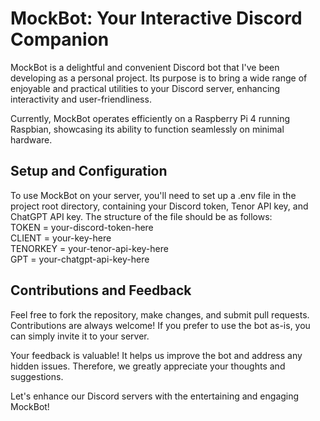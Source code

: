 
# MockBot: Your Interactive Discord Companion
MockBot is a delightful and convenient Discord bot that I've been developing as a personal project. Its purpose is to bring a wide range of enjoyable and practical utilities to your Discord server, enhancing interactivity and user-friendliness.

Currently, MockBot operates efficiently on a Raspberry Pi 4 running Raspbian, showcasing its ability to function seamlessly on minimal hardware.

## Setup and Configuration
To use MockBot on your server, you'll need to set up a .env file in the project root directory, containing your Discord token, Tenor API key, and ChatGPT API key. The structure of the file should be as follows:
<br>
TOKEN = your-discord-token-here 
<br>
CLIENT = your-key-here
<br>
TENORKEY = your-tenor-api-key-here
<br>
GPT = your-chatgpt-api-key-here
<br>

    
## Contributions and Feedback
Feel free to fork the repository, make changes, and submit pull requests. Contributions are always welcome! If you prefer to use the bot as-is, you can simply invite it to your server.

Your feedback is valuable! It helps us improve the bot and address any hidden issues. Therefore, we greatly appreciate your thoughts and suggestions.

Let's enhance our Discord servers with the entertaining and engaging MockBot!

